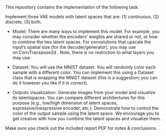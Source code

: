 This repository contains the implementation of the following task:

Implement three VAE models with latent spaces that are: 
(1) continuous, (2) discrete, (3) both.
- Model: There are many ways to implement this model. For example, you may consider whether the encoders' weights are shared or not, or how to combine the two latent spaces.
         For convolutions that upscale the input’s spatial size (for the decoder/generator), you may use nn.ConvTranspose2d . Note, there is no restriction to what layers you may use.

- Dataset: You will use the MNIST dataset. You will randomly color each sample with a different color. You can implement this using a Dataset class that is wrapping the MNIST dataset (this is a suggestion; you can do it however you like if it is correct).

- Outputs visualization: Generate images from your model and visualize its latentspaces.
                         You can compare different architectures for this purpose (e.g., low/high dimension of latent spaces, expressive/inexpressive encoder, etc.).
                         Demonstrate how to control the color of the output sample using the latent space. We encourage you to get creative with how you combine the latent spaces and visualize them.


Make sure you check out the included report PDF for notes & conclusions.
